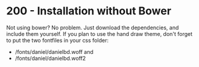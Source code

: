 # 200 - Installation without Bower

Not using bower? No problem. Just download the dependencies, and include them yourself. If you plan to use the hand draw theme, don't forget to put the two fontfiles in your css folder: 

- /fonts/daniel/danielbd.woff and 
- /fonts/daniel/danielbd.woff2
